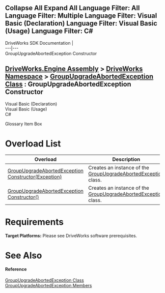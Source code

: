 Collapse All Expand All Language Filter: All  Language Filter: Multiple  Language Filter: Visual Basic (Declaration) Language Filter: Visual Basic (Usage) Language Filter: C#  
---  
DriveWorks SDK Documentation  |   
---|---  
GroupUpgradeAbortedException Constructor   
  
[DriveWorks.Engine Assembly](topic2156.md) > [DriveWorks Namespace](topic2159.md) > [GroupUpgradeAbortedException Class](topic3428.md) : GroupUpgradeAbortedException Constructor  
---  
  
Visual Basic (Declaration)    
Visual Basic (Usage)    
C# 

Glossary Item Box

# Overload List

Overload| Description  
---|---  
[GroupUpgradeAbortedException Constructor(Exception)](topic3435.md)| Creates an instance of the [GroupUpgradeAbortedException](topic3428.md) class.   
[GroupUpgradeAbortedException Constructor()](topic3436.md)| Creates an instance of the [GroupUpgradeAbortedException](topic3428.md) class.   
  
# Requirements

**Target Platforms:** Please see DriveWorks software prerequisites.

# See Also

#### Reference

[GroupUpgradeAbortedException Class](topic3428.md)   
[GroupUpgradeAbortedException Members](topic3429.md)


